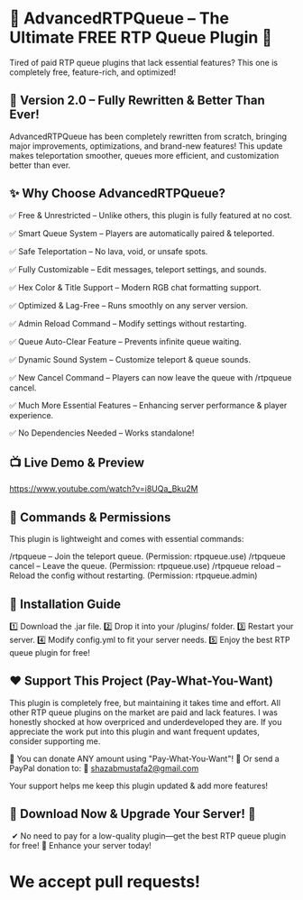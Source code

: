 # 🔹 AdvancedRTPQueue – The Ultimate FREE RTP Queue Plugin 🔹
Tired of paid RTP queue plugins that lack essential features? This one is completely free, feature-rich, and optimized!​




## 🚀 Version 2.0 – Fully Rewritten & Better Than Ever!
AdvancedRTPQueue has been completely rewritten from scratch, bringing major improvements, optimizations, and brand-new features! This update makes teleportation smoother, queues more efficient, and customization better than ever.




## ✨ Why Choose AdvancedRTPQueue?


✅ Free & Unrestricted – Unlike others, this plugin is fully featured at no cost.

✅ Smart Queue System – Players are automatically paired & teleported.

✅ Safe Teleportation – No lava, void, or unsafe spots.

✅ Fully Customizable – Edit messages, teleport settings, and sounds.

✅ Hex Color & Title Support – Modern RGB chat formatting support.

✅ Optimized & Lag-Free – Runs smoothly on any server version.

✅ Admin Reload Command – Modify settings without restarting.

✅ Queue Auto-Clear Feature – Prevents infinite queue waiting.

✅ Dynamic Sound System – Customize teleport & queue sounds.

✅ New Cancel Command – Players can now leave the queue with /rtpqueue cancel.

✅ Much More Essential Features – Enhancing server performance & player experience.

✅ No Dependencies Needed – Works standalone!




## 📺 Live Demo & Preview
https://www.youtube.com/watch?v=i8UQa_Bku2M




## 📜 Commands & Permissions
This plugin is lightweight and comes with essential commands:

/rtpqueue – Join the teleport queue. (Permission: rtpqueue.use)
/rtpqueue cancel – Leave the queue. (Permission: rtpqueue.use)
/rtpqueue reload – Reload the config without restarting. (Permission: rtpqueue.admin)



## 🔧 Installation Guide
1️⃣ Download the .jar file.
2️⃣ Drop it into your /plugins/ folder.
3️⃣ Restart your server.
4️⃣ Modify config.yml to fit your server needs.
5️⃣ Enjoy the best RTP queue plugin for free!




## ❤️ Support This Project (Pay-What-You-Want)
This plugin is completely free, but maintaining it takes time and effort.
All other RTP queue plugins on the market are paid and lack features. I was honestly shocked at how overpriced and underdeveloped they are.
If you appreciate the work put into this plugin and want frequent updates, consider supporting me.

🔹 You can donate ANY amount using "Pay-What-You-Want"!
🔹 Or send a PayPal donation to:
📩 shazabmustafa2@gmail.com

Your support helps me keep this plugin updated & add more features!


## 🔻 Download Now & Upgrade Your Server! 🔻
​
✔ No need to pay for a low-quality plugin—get the best RTP queue plugin for free!
🚀 Enhance your server today!




# We accept pull requests!
